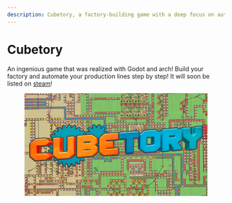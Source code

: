 ```yaml
---
description: Cubetory, a factory-building game with a deep focus on automation.
---
```


# Cubetory

An ingenious game that was realized with Godot and arch! Build your factory and automate your production lines step by step! It will soon be listed on [steam](https://store.steampowered.com/app/3027060/Cubetory)!&#x20;

<figure><img src="../.gitbook/assets/1920x1080_capsule.png" alt=""><figcaption></figcaption></figure>
